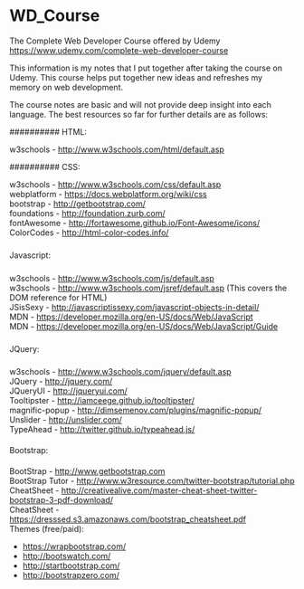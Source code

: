 # WD_Course
The Complete Web Developer Course offered by Udemy
https://www.udemy.com/complete-web-developer-course

This information is my notes that I put together after taking the course on Udemy. 
This course helps put together new ideas and refreshes my memory on web development. 

The course notes are basic and will not provide deep insight into each language. 
The best resources so far for further details are as follows:

##########
HTML:

w3schools   - http://www.w3schools.com/html/default.asp <br />


##########
CSS:

w3schools   - http://www.w3schools.com/css/default.asp  <br />
webplatform - https://docs.webplatform.org/wiki/css <br />
bootstrap   - http://getbootstrap.com/ <br />
foundations - http://foundation.zurb.com/ <br />
fontAwesome - http://fortawesome.github.io/Font-Awesome/icons/ <br />
ColorCodes  - http://html-color-codes.info/ <br />


#####
Javascript:
#####
w3schools   - http://www.w3schools.com/js/default.asp <br />
w3schools   - http://www.w3schools.com/jsref/default.asp (This covers the DOM reference for HTML) <br />
JSisSexy    - http://javascriptissexy.com/javascript-objects-in-detail/ <br />
MDN         - https://developer.mozilla.org/en-US/docs/Web/JavaScript <br />
MDN         - https://developer.mozilla.org/en-US/docs/Web/JavaScript/Guide <br />


#####
JQuery:
#####
w3schools         - http://www.w3schools.com/jquery/default.asp <br />
JQuery            - http://jquery.com/ <br />
JQueryUI          - http://jqueryui.com/ <br />
Tooltipster       - http://iamceege.github.io/tooltipster/ <br />
magnific-popup    - http://dimsemenov.com/plugins/magnific-popup/ <br />
Unslider          - http://unslider.com/ <br />
TypeAhead         - http://twitter.github.io/typeahead.js/ <br />


####
Bootstrap:
####
BootStrap         - http://www.getbootstrap.com <br />
BootStrap Tutor   - http://www.w3resource.com/twitter-bootstrap/tutorial.php <br />
CheatSheet        - http://creativealive.com/master-cheat-sheet-twitter-bootstrap-3-pdf-download/ <br />
CheatSheet        - https://dresssed.s3.amazonaws.com/bootstrap_cheatsheet.pdf <br />
Themes (free/paid): <br />
- https://wrapbootstrap.com/ <br />
- http://bootswatch.com/ <br />
- http://startbootstrap.com/ <br />
- http://bootstrapzero.com/ <br />


